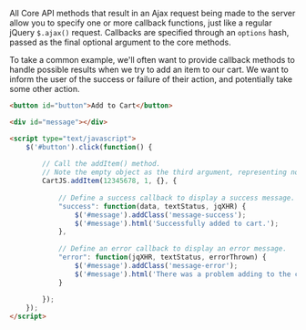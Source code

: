All Core API methods that result in an Ajax request being made to the server allow you to specify one or more callback functions, just like a regular jQuery `$.ajax()` request.
Callbacks are specified through an `options` hash, passed as the final optional argument to the core methods.

To take a common example, we'll often want to provide callback methods to handle possible results when we try to add an item to our cart.
We want to inform the user of the success or failure of their action, and potentially take some other action.

```html
<button id="button">Add to Cart</button>

<div id="message"></div>

<script type="text/javascript">
    $('#button').click(function() {
    
        // Call the addItem() method.
        // Note the empty object as the third argument, representing no line item properties.  
        CartJS.addItem(12345678, 1, {}, {
        
            // Define a success callback to display a success message.
            "success": function(data, textStatus, jqXHR) {
                $('#message').addClass('message-success');
                $('#message').html('Successfully added to cart.');
            },
            
            // Define an error callback to display an error message.
            "error": function(jqXHR, textStatus, errorThrown) {
                $('#message').addClass('message-error');
                $('#message').html('There was a problem adding to the cart!');
            }
            
        });
    });
</script>
```
